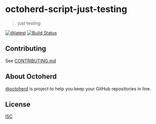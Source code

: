 # octoherd-script-just-testing

> just testing

[![@latest](https://img.shields.io/npm/v/octoherd-just-testing.svg)](https://www.npmjs.com/package/octoherd-just-testing)
[![Build Status](https://github.com/gr2m/octoherd-script-just-testing/workflows/Test/badge.svg)](https://github.com/gr2m/octoherd-script-just-testing/actions?query=workflow%3ATest+branch%3Amain)

## Contributing

See [CONTRIBUTING.md](CONTRIBUTING.md)

## About Octoherd

[@octoherd](https://github.com/octoherd/) is project to help you keep your GitHub repositories in line.

## License

[ISC](LICENSE.md)
